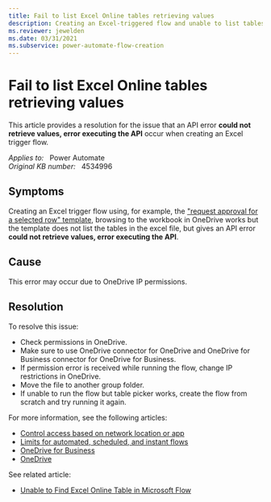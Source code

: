 ```yaml
---
title: Fail to list Excel Online tables retrieving values
description: Creating an Excel-triggered flow and unable to list tables in the excel file with could not retrieve values, error executing the API error.
ms.reviewer: jewelden
ms.date: 03/31/2021
ms.subservice: power-automate-flow-creation
---
```

# Fail to list Excel Online tables retrieving values

This article provides a resolution for the issue that an API error **could not retrieve values, error executing the API** occur when creating an Excel trigger flow.

_Applies to:_ &nbsp; Power Automate  
_Original KB number:_ &nbsp; 4534996

## Symptoms

Creating an Excel trigger flow using, for example, the ["request approval for a selected row" template](https://preview.flow.microsoft.com/galleries/public/templates/4c8abe0d62ab4333860da9ad218cc8f7/request-approval-for-a-selected-row/), browsing to the workbook in OneDrive works but the template does not list the tables in the excel file, but gives an API error **could not retrieve values, error executing the API**.

## Cause

This error may occur due to OneDrive IP permissions.

## Resolution

To resolve this issue:

- Check permissions in OneDrive.
- Make sure to use OneDrive connector for OneDrive and OneDrive for Business connector for OneDrive for Business.
- If permission error is received while running the flow, change IP restrictions in OneDrive.
- Move the file to another group folder.
- If unable to run the flow but table picker works, create the flow from scratch and try running it again.

For more information, see the following articles:

- [Control access based on network location or app](/onedrive/control-access-based-on-network-location-or-app)
- [Limits for automated, scheduled, and instant flows](/power-automate/limits-and-config#ip-address-configuration)
- [OneDrive for Business](/connectors/onedriveforbusiness/)
- [OneDrive](/connectors/onedrive/)

See related article:

- [Unable to Find Excel Online Table in Microsoft Flow](https://support.microsoft.com/help/4527553/unable-to-find-excel-online-table-in-microsoft-flow)

